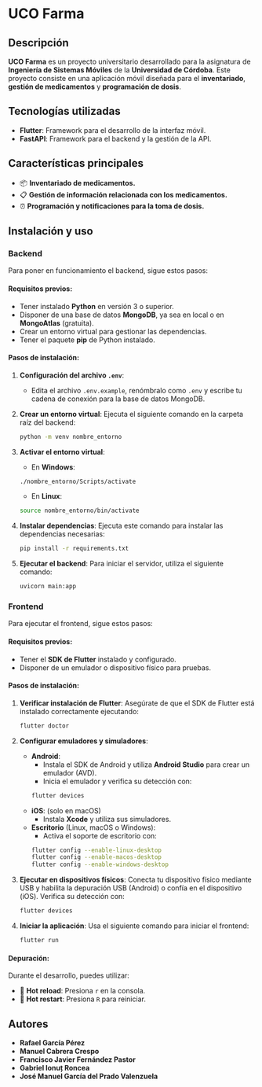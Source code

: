 # UCO Farma

## Descripción
**UCO Farma** es un proyecto universitario desarrollado para la asignatura de **Ingeniería de Sistemas Móviles** de la **Universidad de Córdoba**. Este proyecto consiste en una aplicación móvil diseñada para el **inventariado**, **gestión de medicamentos** y **programación de dosis**.

## Tecnologías utilizadas
- **Flutter**: Framework para el desarrollo de la interfaz móvil.
- **FastAPI**: Framework para el backend y la gestión de la API.

## Características principales
- 📦 **Inventariado de medicamentos.**
- 📋 **Gestión de información relacionada con los medicamentos.**
- ⏰ **Programación y notificaciones para la toma de dosis.**

## Instalación y uso

### Backend
Para poner en funcionamiento el backend, sigue estos pasos:

#### Requisitos previos:
- Tener instalado **Python** en versión 3 o superior.
- Disponer de una base de datos **MongoDB**, ya sea en local o en **MongoAtlas** (gratuita).
- Crear un entorno virtual para gestionar las dependencias.
- Tener el paquete **pip** de Python instalado.

#### Pasos de instalación:

1. **Configuración del archivo `.env`**:
   - Edita el archivo `.env.example`, renómbralo como `.env` y escribe tu cadena de conexión para la base de datos MongoDB.

2. **Crear un entorno virtual**:
   Ejecuta el siguiente comando en la carpeta raíz del backend:
   ```bash
   python -m venv nombre_entorno
   ```

3. **Activar el entorno virtual**:
   - En **Windows**:
   ```bash
   ./nombre_entorno/Scripts/activate
   ```
   - En **Linux**:
   ```bash
   source nombre_entorno/bin/activate
   ```

4. **Instalar dependencias**:
   Ejecuta este comando para instalar las dependencias necesarias:
   ```bash
   pip install -r requirements.txt
   ```

5. **Ejecutar el backend**:
   Para iniciar el servidor, utiliza el siguiente comando:
   ```bash
   uvicorn main:app
   ```

### Frontend
Para ejecutar el frontend, sigue estos pasos:

#### Requisitos previos:
- Tener el **SDK de Flutter** instalado y configurado.
- Disponer de un emulador o dispositivo físico para pruebas.

#### Pasos de instalación:

1. **Verificar instalación de Flutter**:
   Asegúrate de que el SDK de Flutter está instalado correctamente ejecutando:
   ```bash
   flutter doctor
   ```

2. **Configurar emuladores y simuladores**:
   - **Android**:
     - Instala el SDK de Android y utiliza **Android Studio** para crear un emulador (AVD).
     - Inicia el emulador y verifica su detección con:
     ```bash
     flutter devices
     ```
   - **iOS**: (solo en macOS)
     - Instala **Xcode** y utiliza sus simuladores.
   - **Escritorio** (Linux, macOS o Windows):
     - Activa el soporte de escritorio con:
     ```bash
     flutter config --enable-linux-desktop
     flutter config --enable-macos-desktop
     flutter config --enable-windows-desktop
     ```

3. **Ejecutar en dispositivos físicos**:
   Conecta tu dispositivo físico mediante USB y habilita la depuración USB (Android) o confía en el dispositivo (iOS). Verifica su detección con:
   ```bash
   flutter devices
   ```

4. **Iniciar la aplicación**:
   Usa el siguiente comando para iniciar el frontend:
   ```bash
   flutter run
   ```

#### Depuración:
Durante el desarrollo, puedes utilizar:
- 🔄 **Hot reload**: Presiona `r` en la consola.
- 🔁 **Hot restart**: Presiona `R` para reiniciar.

## Autores
- **Rafael García Pérez**
- **Manuel Cabrera Crespo**
- **Francisco Javier Fernández Pastor**
- **Gabriel Ionuț Roncea**
- **José Manuel García del Prado Valenzuela**
